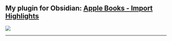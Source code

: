 ## My plugin for Obsidian: [Apple Books - Import Highlights](https://obsidian.md/plugins?id=apple-books-import-highlights)

<a href="https://github.com/bandantonio/obsidian-apple-books-highlights-plugin" target="_blank"><img src="https://github.com/bandantonio/obsidian-apple-books-highlights-plugin/raw/master/plugin-banner.png" /></a>

----

<!-- Last updated: Wed Mar 27 12:15:44 2024 -->